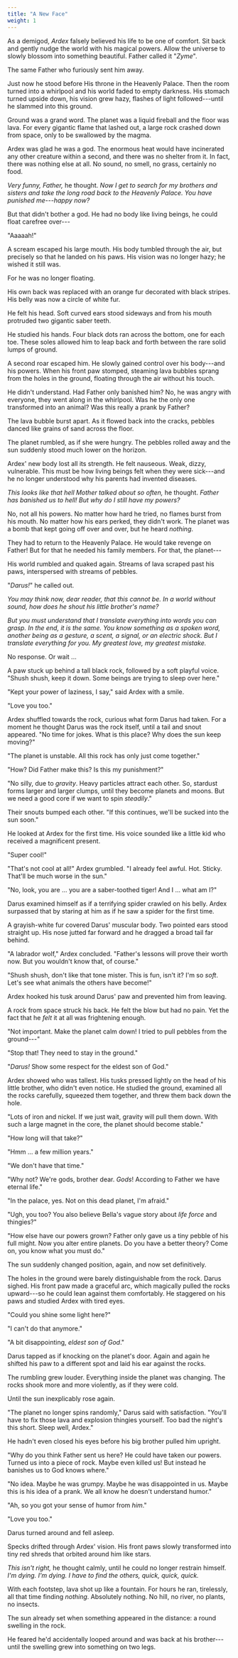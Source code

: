 ```yaml
---
title: "A New Face"
weight: 1
---
```


As a demigod, _Ardex_ falsely believed his life to be one of comfort. Sit back and gently nudge the world with his magical powers. Allow the universe to slowly blossom into something beautiful. Father called it "_Zyme_". 

The same Father who furiously sent him away. 

Just now he stood before His throne in the Heavenly Palace. Then the room turned into a whirlpool and his world faded to empty darkness. His stomach turned upside down, his vision grew hazy, flashes of light followed---until he slammed into this ground.  

Ground was a grand word. The planet was a liquid fireball and the floor was lava. For every gigantic flame that lashed out, a large rock crashed down from space, only to be swallowed by the magma.

Ardex was glad he was a god. The enormous heat would have incinerated any other creature within a second, and there was no shelter from it. In fact, there was nothing else at all. No sound, no smell, no grass, certainly no food. 

_Very funny, Father,_ he thought. _Now I get to search for my brothers and sisters and take the long road back to the Heavenly Palace. You have punished me---happy now?_

But that didn't bother a god. He had no body like living beings, he could float carefree over---

"Aaaaah!" 

A scream escaped his large mouth. His body tumbled through the air, but precisely so that he landed on his paws. His vision was no longer hazy; he wished it still was. 

For he was no longer floating.

His own back was replaced with an orange fur decorated with black stripes. His belly was now a circle of white fur.

He felt his head. Soft curved ears stood sideways and from his mouth protruded two gigantic saber teeth. 

He studied his hands. Four black dots ran across the bottom, one for each toe. These soles allowed him to leap back and forth between the rare solid lumps of ground.

A second roar escaped him. He slowly gained control over his body---and his powers. When his front paw stomped, steaming lava bubbles sprang from the holes in the ground, floating through the air without his touch.

He didn't understand. Had Father only banished him? No, he was angry with everyone, they went along in the whirlpool. Was he the only one transformed into an animal? Was this really a prank by Father?

The lava bubble burst apart. As it flowed back into the cracks, pebbles danced like grains of sand across the floor. 

The planet rumbled, as if she were hungry. The pebbles rolled away and the sun suddenly stood much lower on the horizon.

Ardex' new body lost all its strength. He felt nauseous. Weak, dizzy, vulnerable. This must be how living beings felt when they were sick---and he no longer understood why his parents had invented diseases. 

_This looks like that hell Mother talked about so often,_ he thought. _Father has banished us to hell! But why do I still have my powers?_

No, not all his powers. No matter how hard he tried, no flames burst from his mouth. No matter how his ears perked, they didn't work. The planet was a bomb that kept going off over and over, but he heard _nothing_.

They had to return to the Heavenly Palace. He would take revenge on Father! But for that he needed his family members. For that, the planet---

His world rumbled and quaked again. Streams of lava scraped past his paws, interspersed with streams of pebbles.

"_Darus!_" he called out.

_You may think now, dear reader, that this cannot be. In a world without sound, how does he shout his little brother's name?_

_But you must understand that I translate everything into words you can grasp. In the end, it is the same. You know something as a spoken word, another being as a gesture, a scent, a signal, or an electric shock. But I translate everything for you. My greatest love, my greatest mistake._

No response. Or wait ...

A paw stuck up behind a tall black rock, followed by a soft playful voice. "Shush shush, keep it down. Some beings are trying to sleep over here."

"Kept your power of laziness, I say," said Ardex with a smile. 

"Love you too."

Ardex shuffled towards the rock, curious what form Darus had taken. For a moment he thought Darus was the rock itself, until a tail and snout appeared. "No time for jokes. What is this place? Why does the sun keep moving?"

"The planet is unstable. All this rock has only just come together." 

"How? Did Father make this? Is this my punishment?"

"No silly, due to _gravity_. Heavy particles attract each other. So, stardust forms larger and larger clumps, until they become planets and moons. But we need a good core if we want to spin _steadily_."

Their snouts bumped each other. "If this continues, we'll be sucked into the sun soon."

He looked at Ardex for the first time. His voice sounded like a little kid who received a magnificent present.

"Super cool!"

"That's not cool at all!" Ardex grumbled. "I already feel awful. Hot. Sticky. That'll be much worse in the sun."

"No, look, you are ... you are a saber-toothed tiger! And I ... what am I?"

Darus examined himself as if a terrifying spider crawled on his belly. Ardex surpassed that by staring at him as if he saw a spider for the first time. 

A grayish-white fur covered Darus' muscular body. Two pointed ears stood straight up. His nose jutted far forward and he dragged a broad tail far behind.  

"A labrador wolf," Ardex concluded. "Father's lessons will prove their worth now. But you wouldn't know that, of course."

"Shush shush, don't like that tone mister. This is fun, isn't it? I'm so _soft_. Let's see what animals the others have become!"

Ardex hooked his tusk around Darus' paw and prevented him from leaving. 

A rock from space struck his back. He felt the blow but had no pain. Yet the fact that he _felt_ it at all was frightening enough. 

"Not important. Make the planet calm down! I tried to pull pebbles from the ground---"

"Stop that! They need to stay in the ground." 

"_Darus!_ Show some respect for the eldest son of God." 

Ardex showed who was tallest. His tusks pressed lightly on the head of his little brother, who didn't even notice. He studied the ground, examined all the rocks carefully, squeezed them together, and threw them back down the hole.

"Lots of iron and nickel. If we just wait, gravity will pull them down. With such a large magnet in the core, the planet should become stable."

"How long will that take?"

"Hmm ... a few million years."

"We don't have that time."

"Why not? We're gods, brother dear. _Gods_! According to Father we have eternal life." 

"In the palace, yes. Not on this dead planet, I'm afraid." 

"Ugh, you too? You also believe Bella's vague story about _life force_ and thingies?"

"How else have our powers grown? Father only gave us a tiny pebble of his full might. Now you alter entire planets. Do you have a better theory? Come on, you know what you must do."

The sun suddenly changed position, again, and now set definitively.

The holes in the ground were barely distinguishable from the rock. Darus sighed. His front paw made a graceful arc, which magically pulled the rocks upward---so he could lean against them comfortably. He staggered on his paws and studied Ardex with tired eyes.

"Could you shine some light here?"

"I can't do that anymore."

"A bit disappointing, _eldest son of God_."

Darus tapped as if knocking on the planet's door. Again and again he shifted his paw to a different spot and laid his ear against the rocks. 

The rumbling grew louder. Everything inside the planet was changing. The rocks shook more and more violently, as if they were cold. 

Until the sun inexplicably rose again.

"The planet no longer spins randomly," Darus said with satisfaction. "You'll have to fix those lava and explosion thingies yourself. Too bad the night's this short. Sleep well, Ardex."

He hadn't even closed his eyes before his big brother pulled him upright. 

"Why do you think Father sent us here? He could have taken our powers. Turned us into a piece of rock. Maybe even killed us! But instead he banishes us to God knows where."

"No idea. Maybe he was grumpy. Maybe he was disappointed in us. Maybe this is his idea of a prank. We all know he doesn't understand humor." 

"Ah, so you got your sense of humor from _him_."

"Love you too." 

Darus turned around and fell asleep.

Specks drifted through Ardex' vision. His front paws slowly transformed into tiny red shreds that orbited around him like stars. 

_This isn't right,_ he thought calmly, until he could no longer restrain himself. _I'm dying. I'm dying. I have to find the others, quick, quick, quick._

With each footstep, lava shot up like a fountain. For hours he ran, tirelessly, all that time finding _nothing_. Absolutely nothing. No hill, no river, no plants, no insects. 

The sun already set when something appeared in the distance: a round swelling in the rock. 

He feared he'd accidentally looped around and was back at his brother---until the swelling grew into something on two legs.

